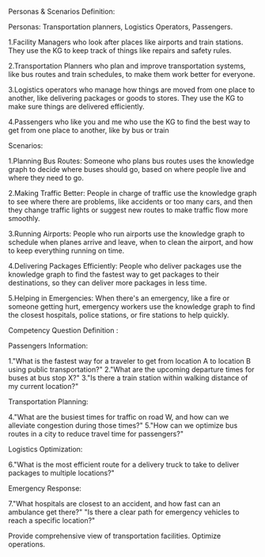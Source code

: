 Personas & Scenarios Definition:

Personas: Transportation planners, Logistics Operators, Passengers.

1.Facility Managers who look after places like airports and train stations. They use the KG to keep track of things like repairs and safety rules.

2.Transportation Planners who plan and improve transportation systems, like bus routes and train schedules, to make them work better for everyone.

3.Logistics operators who manage how things are moved from one place to another, like delivering packages or goods to stores. They use the KG to make sure things are delivered efficiently.

4.Passengers who like you and me who use the KG to find the best way to get from one place to another, like by bus or train


Scenarios:

1.Planning Bus Routes: Someone who plans bus routes uses the knowledge graph to decide where buses should go, based on where people live and where they need to go.

2.Making Traffic Better: People in charge of traffic use the knowledge graph to see where there are problems, like accidents or too many cars, and then they change traffic lights or suggest new routes to make traffic flow more smoothly.

3.Running Airports: People who run airports use the knowledge graph to schedule when planes arrive and leave, when to clean the airport, and how to keep everything running on time.

4.Delivering Packages Efficiently: People who deliver packages use the knowledge graph to find the fastest way to get packages to their destinations, so they can deliver more packages in less time.

5.Helping in Emergencies: When there's an emergency, like a fire or someone getting hurt, emergency workers use the knowledge graph to find the closest hospitals, police stations, or fire stations to help quickly.

Competency Question Definition :

Passengers Information:

1."What is the fastest way for a traveler to get from location A to location B using public transportation?"
2."What are the upcoming departure times for buses at bus stop X?"
3."Is there a train station within walking distance of my current location?"

Transportation Planning:

4."What are the busiest times for traffic on road W, and how can we alleviate congestion during those times?"
5."How can we optimize bus routes in a city to reduce travel time for passengers?"

Logistics Optimization:

6."What is the most efficient route for a delivery truck to take to deliver packages to multiple locations?"

Emergency Response:

7."What hospitals are closest to an accident, and how fast can an ambulance get there?"
"Is there a clear path for emergency vehicles to reach a specific location?"

Provide comprehensive view of transportation facilities.
Optimize operations.